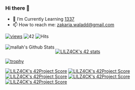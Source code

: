 ### Hi there 👋

- 🌱 I’m Currently Learning <a href="https://1337.ma/en">1337</a>
- 📫 How to reach me: zakaria.waladd@gmail.com

[![views](https://komarev.com/ghpvc/?username=LILZ4CK&label=Profile%20views&color=fe75a9&style=flat)](https://github.com/LILZ4CK/)
![42](https://badgen.net/badge/Born2Code/LILZ4CK/green?cache=86400&icon=https://meta.intra.42.fr/assets/42_logo-7dfc9110a5319a308863b96bda33cea995046d1731cebb735e41b16255106c12.svg) 
![Hits](https://hits.seeyoufarm.com/api/count/incr/badge.svg?url=https%3A%2F%2Fgithub.com%2Fzwalad)
<br />
<br />
<img align="left" alt="mallah's Github Stats" src="https://github-readme-stats.vercel.app/api?username=LILZ4CK&show_icons=true&hide_border=true" />


[![LILZ4CK's 42 stats](https://badge42.herokuapp.com/api/stats/zwalad?privacyEmail=true)](https://github.com/JaeSeoKim/badge42)

[![trophy](https://github-profile-trophy.vercel.app/?username=LiLZ4CK&theme=onedark)](https://github.com/ryo-ma/github-profile-trophy)


[![LILZ4CK's 42Project Score](https://badge42.herokuapp.com/api/project/zwalad/get_next_line)](https://github.com/JaeSeoKim/badge42)
[![LILZ4CK's 42Project Score](https://badge42.herokuapp.com/api/project/zwalad/Libft)](https://github.com/JaeSeoKim/badge42)
[![LILZ4CK's 42Project Score](https://badge42.herokuapp.com/api/project/zwalad/so_long)](https://github.com/JaeSeoKim/badge42)
[![LILZ4CK's 42Project Score](https://badge42.herokuapp.com/api/project/zwalad/ft_printf)](https://github.com/JaeSeoKim/badge42)
[![LILZ4CK's 42Project Score](https://badge42.herokuapp.com/api/project/zwalad/pipex)](https://github.com/JaeSeoKim/badge42)
